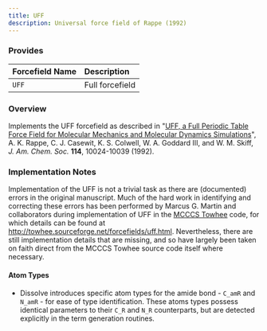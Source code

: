 ```yaml
---
title: UFF
description: Universal force field of Rappe (1992)
---
```


### Provides

|Forcefield Name|Description|
|:--------------|:----------|
|`UFF`|Full forcefield|

### Overview

Implements the UFF forcefield as described in "[UFF, a Full Periodic Table Force Field for Molecular Mechanics and Molecular Dynamics Simulations](https://doi.org/10.1021/ja00051a040)", A. K. Rappe, C. J. Casewit, K. S. Colwell, W. A. Goddard III, and W. M. Skiff, _J. Am. Chem. Soc._ **114**, 10024-10039 (1992).

### Implementation Notes

Implementation of the UFF is not a trivial task as there are (documented) errors in the original manuscript. Much of the hard work in identifying and correcting these errors has been performed by Marcus G. Martin and collaborators during implementation of UFF in the [MCCCS Towhee](http://towhee.sourceforge.net/) code, for which details can be found at http://towhee.sourceforge.net/forcefields/uff.html. Nevertheless, there are still implementation details that are missing, and so have largely been taken on faith direct from the MCCCS Towhee source code itself where necessary.

#### Atom Types

- Dissolve introduces specific atom types for the amide bond - `C_amR` and `N_amR` - for ease of type identification. These atoms types possess identical parameters to their `C_R` and `N_R` counterparts, but are detected explicitly in the term generation routines.
